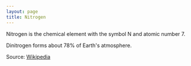 ```yaml
---
layout: page
title: Nitrogen
---
```


Nitrogen is the chemical element with the symbol N and atomic number 7.

Dinitrogen forms about 78% of Earth's atmosphere.

Source: [Wikipedia](https://en.wikipedia.org/wiki/Nitrogen)
